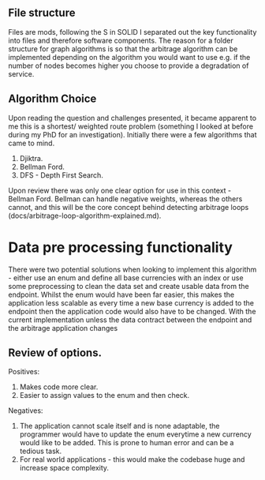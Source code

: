 ## File structure

Files are mods, following the S in SOLID I separated out the key functionality into files and therefore software components. The reason for a folder structure for graph algorithms is so that the arbitrage algorithm can be implemented depending on the algorithm you would want to use e.g. if the number of nodes becomes higher you choose to provide a degradation of service.

## Algorithm Choice

Upon reading the question and challenges presented, it became apparent to me this is a shortest/ weighted route problem (something I looked at before during my PhD for an investigation). Initially there were a few algorithms that came to mind.

1. Djiktra.
2. Bellman Ford.
3. DFS - Depth First Search.

Upon review there was only one clear option for use in this context - Bellman Ford. Bellman can handle negative weights, whereas the others cannot, and this will be the core concept behind detecting arbitrage loops (docs/arbitrage-loop-algorithm-explained.md).

# Data pre processing functionality

There were two potential solutions when looking to implement this algorithm - either use an enum and define all base currencies with an index or use some preprocessing to clean the data set and create usable data from the endpoint. Whilst the enum would have been far easier, this makes the application less scalable as every time a new base currency is added to the endpoint then the application code would also have to be changed. With the current implementation unless the data contract between the endpoint and the arbitrage application changes

## Review of options.

Positives:

1. Makes code more clear.
2. Easier to assign values to the enum and then check.

Negatives:

1. The application cannot scale itself and is none adaptable, the programmer would have to update the enum everytime a new currency would like to be added. This is prone to human error and can be a tedious task.
2. For real world applications - this would make the codebase huge and increase space complexity.
